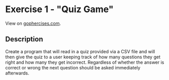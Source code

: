 # Exercise 1 - "Quiz Game"

View on [gophercises.com](https://gophercises.com/exercises/quiz).

## Description
Create a program that will read in a quiz provided via a CSV file and will then give the quiz to a user keeping track of how many questions they get right and how many they get incorrect. Regardless of whether the answer is correct or wrong the next question should be asked immediately afterwards.

